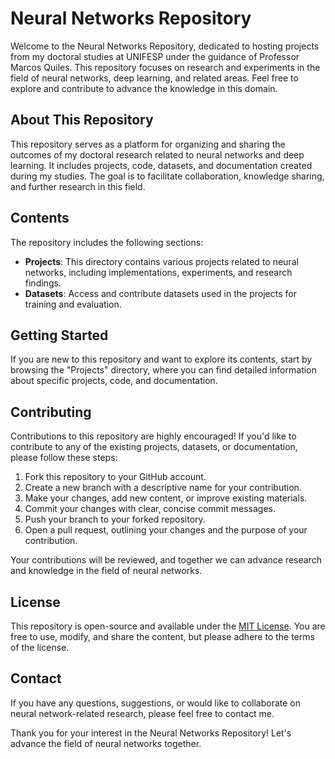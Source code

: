 # Neural Networks Repository

Welcome to the Neural Networks Repository, dedicated to hosting projects from my doctoral studies at UNIFESP under the guidance of Professor Marcos Quiles. This repository focuses on research and experiments in the field of neural networks, deep learning, and related areas. Feel free to explore and contribute to advance the knowledge in this domain.

## About This Repository

This repository serves as a platform for organizing and sharing the outcomes of my doctoral research related to neural networks and deep learning. It includes projects, code, datasets, and documentation created during my studies. The goal is to facilitate collaboration, knowledge sharing, and further research in this field.

## Contents

The repository includes the following sections:

- **Projects**: This directory contains various projects related to neural networks, including implementations, experiments, and research findings.
- **Datasets**: Access and contribute datasets used in the projects for training and evaluation.

## Getting Started

If you are new to this repository and want to explore its contents, start by browsing the "Projects" directory, where you can find detailed information about specific projects, code, and documentation.

## Contributing

Contributions to this repository are highly encouraged! If you'd like to contribute to any of the existing projects, datasets, or documentation, please follow these steps:

1. Fork this repository to your GitHub account.
2. Create a new branch with a descriptive name for your contribution.
3. Make your changes, add new content, or improve existing materials.
4. Commit your changes with clear, concise commit messages.
5. Push your branch to your forked repository.
6. Open a pull request, outlining your changes and the purpose of your contribution.

Your contributions will be reviewed, and together we can advance research and knowledge in the field of neural networks.

## License

This repository is open-source and available under the [MIT License](LICENSE). You are free to use, modify, and share the content, but please adhere to the terms of the license.

## Contact

If you have any questions, suggestions, or would like to collaborate on neural network-related research, please feel free to contact me.

Thank you for your interest in the Neural Networks Repository! Let's advance the field of neural networks together.
